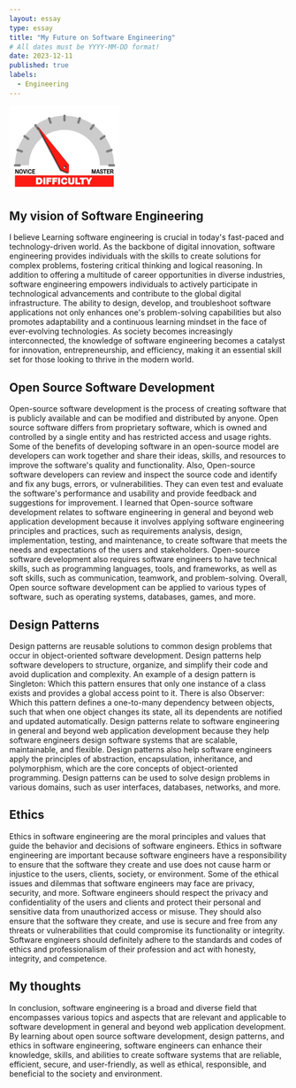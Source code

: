 ```yaml
---
layout: essay
type: essay
title: "My Future on Software Engineering"
# All dates must be YYYY-MM-DD format!
date: 2023-12-11
published: true
labels:
  - Engineering
---
```


<img width="200px" class="rounded float-start pe-4" src="../img/difficulty/degree_difficulty.jpg">



## My vision of Software Engineering

I believe Learning software engineering is crucial in today's fast-paced and technology-driven world. As the backbone of digital innovation, software engineering provides individuals with the skills to create solutions for complex problems, fostering critical thinking and logical reasoning. In addition to offering a multitude of career opportunities in diverse industries, software engineering empowers individuals to actively participate in technological advancements and contribute to the global digital infrastructure. The ability to design, develop, and troubleshoot software applications not only enhances one's problem-solving capabilities but also promotes adaptability and a continuous learning mindset in the face of ever-evolving technologies. As society becomes increasingly interconnected, the knowledge of software engineering becomes a catalyst for innovation, entrepreneurship, and efficiency, making it an essential skill set for those looking to thrive in the modern world. 

## Open Source Software Development

Open-source software development is the process of creating software that is publicly available and can be modified and distributed by anyone. Open source software differs from proprietary software, which is owned and controlled by a single entity and has restricted access and usage rights. Some of the benefits of developing software in an open-source model are developers can work together and share their ideas, skills, and resources to improve the software's quality and functionality. Also, Open-source software developers can review and inspect the source code and identify and fix any bugs, errors, or vulnerabilities. They can even test and evaluate the software's performance and usability and provide feedback and suggestions for improvement. I learned that Open-source software development relates to software engineering in general and beyond web application development because it involves applying software engineering principles and practices, such as requirements analysis, design, implementation, testing, and maintenance, to create software that meets the needs and expectations of the users and stakeholders. Open-source software development also requires software engineers to have technical skills, such as programming languages, tools, and frameworks, as well as soft skills, such as communication, teamwork, and problem-solving. Overall, Open source software development can be applied to various types of software, such as operating systems, databases, games, and more.

## Design Patterns

Design patterns are reusable solutions to common design problems that occur in object-oriented software development. Design patterns help software developers to structure, organize, and simplify their code and avoid duplication and complexity. An example of a design pattern is Singleton: Which this pattern ensures that only one instance of a class exists and provides a global access point to it. There is also Observer: Which this pattern defines a one-to-many dependency between objects, such that when one object changes its state, all its dependents are notified and updated automatically. Design patterns relate to software engineering in general and beyond web application development because they help software engineers design software systems that are scalable, maintainable, and flexible. Design patterns also help software engineers apply the principles of abstraction, encapsulation, inheritance, and polymorphism, which are the core concepts of object-oriented programming. Design patterns can be used to solve design problems in various domains, such as user interfaces, databases, networks, and more.

## Ethics

Ethics in software engineering are the moral principles and values that guide the behavior and decisions of software engineers. Ethics in software engineering are important because software engineers have a responsibility to ensure that the software they create and use does not cause harm or injustice to the users, clients, society, or environment. Some of the ethical issues and dilemmas that software engineers may face are privacy, security, and more. Software engineers should respect the privacy and confidentiality of the users and clients and protect their personal and sensitive data from unauthorized access or misuse. They should also ensure that the software they create, and use is secure and free from any threats or vulnerabilities that could compromise its functionality or integrity. Software engineers should definitely adhere to the standards and codes of ethics and professionalism of their profession and act with honesty, integrity, and competence.

## My thoughts

In conclusion, software engineering is a broad and diverse field that encompasses various topics and aspects that are relevant and applicable to software development in general and beyond web application development. By learning about open source software development, design patterns, and ethics in software engineering, software engineers can enhance their knowledge, skills, and abilities to create software systems that are reliable, efficient, secure, and user-friendly, as well as ethical, responsible, and beneficial to the society and environment.
